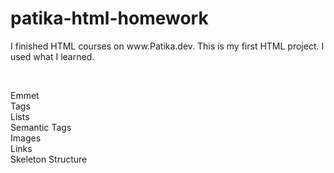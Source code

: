 # patika-html-homework
<p> I finished HTML courses on www.Patika.dev. This is my first HTML project. I used what I learned.
</p> <br>

<p>
Emmet <br>
Tags <br>
Lists <br>
Semantic Tags <br>
Images <br>
Links <br>
Skeleton Structure <br>
</p>
